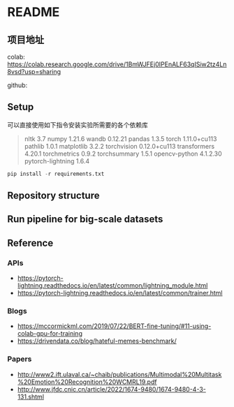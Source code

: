 # README

## 项目地址

colab: https://colab.research.google.com/drive/1BmWJFEj0IPEnALF63qISiw2tz4Ln8vsd?usp=sharing

github: 

## Setup

可以直接使用如下指令安装实验所需要的各个依赖库

> nltk                          3.7
> numpy                         1.21.6
> wandb                         0.12.21
> pandas                        1.3.5
> torch                         1.11.0+cu113
> pathlib                       1.0.1
> matplotlib                    3.2.2
> torchvision                   0.12.0+cu113
> transformers                  4.20.1
> torchmetrics                  0.9.2
> torchsummary                  1.5.1
> opencv-python                 4.1.2.30
> pytorch-lightning             1.6.4

```python
pip install -r requirements.txt
```

## Repository structure



## Run pipeline for big-scale datasets



## Reference

### APIs

+ https://pytorch-lightning.readthedocs.io/en/latest/common/lightning_module.html
+ https://pytorch-lightning.readthedocs.io/en/latest/common/trainer.html

### Blogs

+ https://mccormickml.com/2019/07/22/BERT-fine-tuning/#11-using-colab-gpu-for-training
+ https://drivendata.co/blog/hateful-memes-benchmark/

### Papers

+ http://www2.ift.ulaval.ca/~chaib/publications/Multimodal%20Multitask%20Emotion%20Recognition%20WCMRL19.pdf
+ http://www.jfdc.cnic.cn/article/2022/1674-9480/1674-9480-4-3-131.shtml